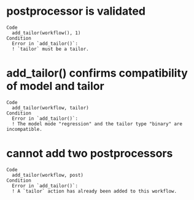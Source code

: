 # postprocessor is validated

    Code
      add_tailor(workflow(), 1)
    Condition
      Error in `add_tailor()`:
      ! `tailor` must be a tailor.

# add_tailor() confirms compatibility of model and tailor

    Code
      add_tailor(workflow, tailor)
    Condition
      Error in `add_tailor()`:
      ! The model mode "regression" and the tailor type "binary" are incompatible.

# cannot add two postprocessors

    Code
      add_tailor(workflow, post)
    Condition
      Error in `add_tailor()`:
      ! A `tailor` action has already been added to this workflow.

